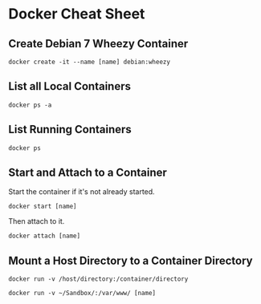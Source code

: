 # Docker Cheat Sheet

## Create Debian 7 Wheezy Container

`docker create -it --name [name] debian:wheezy`

## List all Local Containers

`docker ps -a`

## List Running Containers

`docker ps`

## Start and Attach to a Container

Start the container if it's not already started.

`docker start [name]`

Then attach to it.

`docker attach [name]`

## Mount a Host Directory to a Container Directory

`docker run -v /host/directory:/container/directory`

`docker run -v ~/Sandbox/:/var/www/ [name]`
